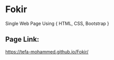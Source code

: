# Fokir
Single Web Page Using { HTML, CSS, Bootstrap }

## Page Link:
https://tefa-mohammed.github.io/Fokir/
